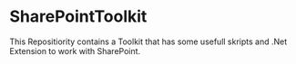 # SharePointToolkit
This Repositiority contains a Toolkit that has some usefull skripts and .Net Extension to work with SharePoint.
